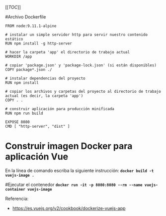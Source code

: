 [[_TOC_]]

#Archivo Dockerfile

```Docker
FROM node:9.11.1-alpine

# instalar un simple servidor http para servir nuestro contenido estático
RUN npm install -g http-server

# hacer la carpeta 'app' el directorio de trabajo actual
WORKDIR /app

# copiar 'package.json' y 'package-lock.json' (si están disponibles)
COPY package*.json ./

# instalar dependencias del proyecto
RUN npm install

# copiar los archivos y carpetas del proyecto al directorio de trabajo actual (es decir, la carpeta 'app')
COPY . .

# construir aplicación para producción minificada
RUN npm run build

EXPOSE 8080
CMD [ "http-server", "dist" ]
```

# Construir imagen Docker para aplicación Vue

En la línea de comando escriba la siguiente instrucción:
**`docker build -t vuejs-image .`**

#Ejecutar el contenedor
**`docker run -it -p 8080:8080 --rm --name vuejs-container vuejs-image`**


Referencia:
- https://es.vuejs.org/v2/cookbook/dockerize-vuejs-app
